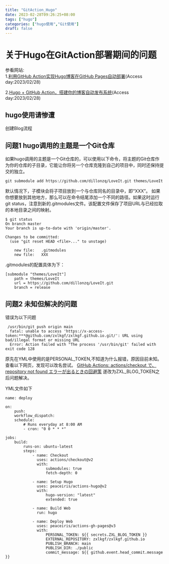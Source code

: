 ```yaml
---
title: "GitAction_Hugo"
date: 2023-02-28T09:26:25+08:00
tags: ["hugo"]
categories: ["hugo使用","Git使用"]
draft: false
---
```


# 关于Hugo在GitAction部署期间的问题
参看网站:  
1.[利用GitHub Action实现Hugo博客在GitHub Pages自动部署](https://lucumt.info/post/hugo/using-github-action-to-auto-build-deploy/)(Access day:2023/02/28)

2.[Hugo + GitHub Action，搭建你的博客自动发布系统](https://sspai.com/post/73512)(Access day:2023/02/28)

## hugo使用请惨遭
创建Blog流程

## 问题1 hugo调用的主题是一个Git仓库
如果hugo调用的主题是一个Git仓库的，可以使用以下命令，将主题的Git仓库作为你的仓库的子目录，它能让你将另一个仓库克隆到自己的项目中，同时还保持提交的独立。
```git
git submodule add https://github.com/dillonzq/LoveIt.git themes/LoveIt
```
默认情况下，子模块会将子项目放到一个与仓库同名的目录中，即“XXX”。 如果你想要放到其他地方，那么可以在命令结尾添加一个不同的路径。如果这时运行 git status，注意到新的.gitmodules文件。该配置文件保存了项目URL与已经拉取的本地目录之间的映射。
```git
$ git status
On branch master
Your branch is up-to-date with 'origin/master'.

Changes to be committed:
  (use "git reset HEAD <file>..." to unstage)

    new file:   .gitmodules
    new file:   XXX
```
.gitmodules的配置具体为下：
```git
[submodule "themes/LoveIt"]
	path = themes/LoveIt
	url = https://github.com/dillonzq/LoveIt.git
	branch = release
```

## 问题2 未知但解决的问题
错误为以下问题
```git
 /usr/bin/git push origin main
  fatal: unable to access 'https://x-access-token:***@github.com/zxlkgf/zxlkgf.github.io.git/': URL using bad/illegal format or missing URL
  Error: Action failed with "The process '/usr/bin/git' failed with exit code 128
```
原先在YML中使用的是PERSONAL_TOKEN,不知道为什么报错，原因目前未知。
查看以下网页，发现可以改名尝试。
[GitHub Actions: actions/checkout で、repository not found エラーが出るときの回避策](https://zenn.dev/m_norii/articles/349b9ce0260631)
遂改为ZXL_BLOG_TOKEN之后问题解决。

YML文件如下

```git
name: deploy

on:
    push:
    workflow_dispatch:
    schedule:
        # Runs everyday at 8:00 AM
        - cron: "0 0 * * *"

jobs:
    build:
        runs-on: ubuntu-latest
        steps:
            - name: Checkout
              uses: actions/checkout@v2
              with:
                  submodules: true
                  fetch-depth: 0

            - name: Setup Hugo
              uses: peaceiris/actions-hugo@v2
              with:
                  hugo-version: "latest"
                  extended: true

            - name: Build Web
              run: hugo

            - name: Deploy Web
              uses: peaceiris/actions-gh-pages@v3
              with:
                  PERSONAL_TOKEN: ${{ secrets.ZXL_BLOG_TOKEN }}
                  EXTERNAL_REPOSITORY: zxlkgf/zxlkgf.github.io
                  PUBLISH_BRANCH: main
                  PUBLISH_DIR: ./public
                  commit_message: ${{ github.event.head_commit.message }}
```